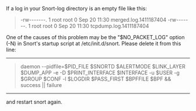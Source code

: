 If a log in your Snort-log directory is an empty file like this:

>	-rw-------. 1 root  root     0 Sep 20 11:30 merged.log.1411187404
>	-rw-------. 1 root  root     0 Sep 20 11:30 tcpdump.log.1411187404


One of the causes of this problem may be the "$NO_PACKET_LOG" option (-N)  in Snort's startup script at /etc/init.d/snort.
Please delete it from this line:

------------------
> 	daemon --pidfile=$PID_FILE $SNORTD $ALERTMODE $LINK_LAYER $DUMP_APP -e -D $PRINT_INTERFACE $INTERFACE -u $USER 
> 	-g $GROUP $CONF -l $LOGDIR $PASS_FIRST $BPFFILE $BPF && success || failure
------------------


and restart snort again.
